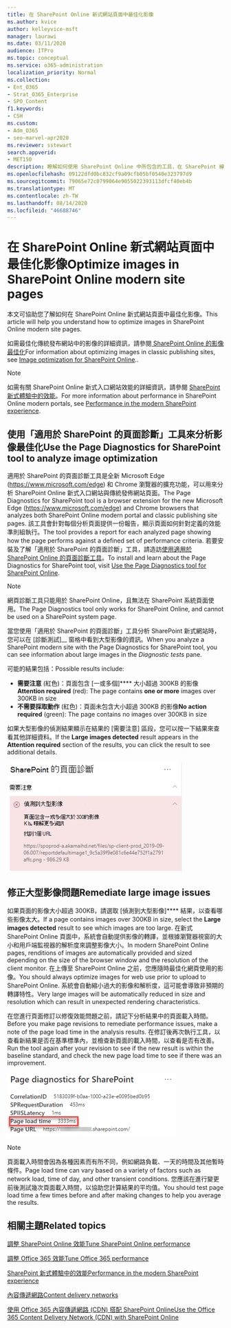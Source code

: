 ```yaml
---
title: 在 SharePoint Online 新式網站頁面中最佳化影像
ms.author: kvice
author: kelleyvice-msft
manager: laurawi
ms.date: 03/11/2020
audience: ITPro
ms.topic: conceptual
ms.service: o365-administration
localization_priority: Normal
ms.collection:
- Ent_O365
- Strat_O365_Enterprise
- SPO_Content
f1.keywords:
- CSH
ms.custom:
- Adm_O365
- seo-marvel-apr2020
ms.reviewer: sstewart
search.appverid:
- MET150
description: 瞭解如何使用 SharePoint Online 中所包含的工具，在 SharePoint 線上新式網站頁面中優化圖像。
ms.openlocfilehash: 09122dfd0bc832cf9a09cfb05bf0540e323797d9
ms.sourcegitcommit: 79065e72c0799064e9055022393113dfcf40eb4b
ms.translationtype: MT
ms.contentlocale: zh-TW
ms.lasthandoff: 08/14/2020
ms.locfileid: "46688746"
---
```

# <a name="optimize-images-in-sharepoint-online-modern-site-pages"></a><span data-ttu-id="92de5-103">在 SharePoint Online 新式網站頁面中最佳化影像</span><span class="sxs-lookup"><span data-stu-id="92de5-103">Optimize images in SharePoint Online modern site pages</span></span>

<span data-ttu-id="92de5-104">本文可協助您了解如何在 SharePoint Online 新式網站頁面中最佳化影像。</span><span class="sxs-lookup"><span data-stu-id="92de5-104">This article will help you understand how to optimize images in SharePoint Online modern site pages.</span></span>

<span data-ttu-id="92de5-105">如需最佳化傳統發布網站中的影像的詳細資訊，請參閱[ SharePoint Online 的影像最佳化](image-optimization-for-sharepoint-online.md)</span><span class="sxs-lookup"><span data-stu-id="92de5-105">For information about optimizing images in classic publishing sites, see [Image optimization for SharePoint Online](image-optimization-for-sharepoint-online.md)..</span></span>

>[!NOTE]
><span data-ttu-id="92de5-106">如需有關 SharePoint Online 新式入口網站效能的詳細資訊，請參閱 [SharePoint 新式體驗中的效能](https://docs.microsoft.com/sharepoint/modern-experience-performance)。</span><span class="sxs-lookup"><span data-stu-id="92de5-106">For more information about performance in SharePoint Online modern portals, see [Performance in the modern SharePoint experience](https://docs.microsoft.com/sharepoint/modern-experience-performance).</span></span>

## <a name="use-the-page-diagnostics-for-sharepoint-tool-to-analyze-image-optimization"></a><span data-ttu-id="92de5-107">使用「適用於 SharePoint 的頁面診斷」工具來分析影像最佳化</span><span class="sxs-lookup"><span data-stu-id="92de5-107">Use the Page Diagnostics for SharePoint tool to analyze image optimization</span></span>

<span data-ttu-id="92de5-108">適用於 SharePoint 的頁面診斷工具是全新 Microsoft Edge (https://www.microsoft.com/edge) 和 Chrome 瀏覽器的擴充功能，可以用來分析 SharePoint Online 新式入口網站與傳統發佈網站頁面。</span><span class="sxs-lookup"><span data-stu-id="92de5-108">The Page Diagnostics for SharePoint tool is a browser extension for the new Microsoft Edge (https://www.microsoft.com/edge) and Chrome browsers that analyzes both SharePoint Online modern portal and classic publishing site pages.</span></span> <span data-ttu-id="92de5-109">該工具會針對每個分析頁面提供一份報告，顯示頁面如何針對定義的效能準則組執行。</span><span class="sxs-lookup"><span data-stu-id="92de5-109">The tool provides a report for each analyzed page showing how the page performs against a defined set of performance criteria.</span></span> <span data-ttu-id="92de5-110">若要安裝及了解「適用於 SharePoint 的頁面診斷」工具，請造訪[使用適用於 SharePoint Online 的頁面診斷工具](page-diagnostics-for-spo.md)。</span><span class="sxs-lookup"><span data-stu-id="92de5-110">To install and learn about the Page Diagnostics for SharePoint tool, visit [Use the Page Diagnostics tool for SharePoint Online](page-diagnostics-for-spo.md).</span></span>

>[!NOTE]
><span data-ttu-id="92de5-111">網頁診斷工具只能用於 SharePoint Online，且無法在 SharePoint 系統頁面使用。</span><span class="sxs-lookup"><span data-stu-id="92de5-111">The Page Diagnostics tool only works for SharePoint Online, and cannot be used on a SharePoint system page.</span></span>

<span data-ttu-id="92de5-112">當您使用「適用於 SharePoint 的頁面診斷」工具分析 SharePoint 新式網站時，您可以在 [診斷測試]__ 窗格中看到大型影像的資訊。</span><span class="sxs-lookup"><span data-stu-id="92de5-112">When you analyze a SharePoint modern site with the Page Diagnostics for SharePoint tool, you can see information about large images in the _Diagnostic tests_ pane.</span></span>

<span data-ttu-id="92de5-113">可能的結果包括：</span><span class="sxs-lookup"><span data-stu-id="92de5-113">Possible results include:</span></span>

- <span data-ttu-id="92de5-114">**需要注意** (紅色)：頁面包含 [一或多個]\*\*\*\* 大小超過 300KB 的影像</span><span class="sxs-lookup"><span data-stu-id="92de5-114">**Attention required** (red): The page contains **one or more** images over 300KB in size</span></span>
- <span data-ttu-id="92de5-115">**不需要採取動作** (紅色)：頁面未包含大小超過 300KB 的影像</span><span class="sxs-lookup"><span data-stu-id="92de5-115">**No action required** (green): The page contains no images over 300KB in size</span></span>

<span data-ttu-id="92de5-116">如果大型影像的偵測結果顯示在結果的 [需要注意] 區段，您可以按一下結果來查看其他詳細資料。</span><span class="sxs-lookup"><span data-stu-id="92de5-116">If the **Large images detected** result appears in the **Attention required** section of the results, you can click the result to see additional details.</span></span>

![頁面診斷工具結果](../media/modern-portal-optimization/pagediag-large-images.png)

## <a name="remediate-large-image-issues"></a><span data-ttu-id="92de5-118">修正大型影像問題</span><span class="sxs-lookup"><span data-stu-id="92de5-118">Remediate large image issues</span></span>

<span data-ttu-id="92de5-119">如果頁面的影像大小超過 300KB，請選取 [偵測到大型影像]\*\*\*\* 結果，以查看哪些影像太大。</span><span class="sxs-lookup"><span data-stu-id="92de5-119">If a page contains images over 300KB in size, select the **Large images detected** result to see which images are too large.</span></span> <span data-ttu-id="92de5-120">在新式 SharePoint Online 頁面中，系統會自動提供影像的轉譯，並根據瀏覽器視窗的大小和用戶端監視器的解析度來調整影像大小。</span><span class="sxs-lookup"><span data-stu-id="92de5-120">In modern SharePoint Online pages, renditions of images are automatically provided and sized depending on the size of the browser window and the resolution of the client monitor.</span></span> <span data-ttu-id="92de5-121">在上傳至 SharePoint Online 之前，您應隨時最佳化網頁使用的影像。</span><span class="sxs-lookup"><span data-stu-id="92de5-121">You should always optimize images for web use prior to upload to SharePoint Online.</span></span> <span data-ttu-id="92de5-122">系統會自動縮小過大的影像和解析度，這可能會導致非預期的轉譯特性。</span><span class="sxs-lookup"><span data-stu-id="92de5-122">Very large images will be automatically reduced in size and resolution which can result in unexpected rendering characteristics.</span></span>

<span data-ttu-id="92de5-123">在您進行頁面修訂以修復效能問題之前，請記下分析結果中的頁面載入時間。</span><span class="sxs-lookup"><span data-stu-id="92de5-123">Before you make page revisions to remediate performance issues, make a note of the page load time in the analysis results.</span></span> <span data-ttu-id="92de5-124">在修訂後再次執行工具，以查看新結果是否在基準標準內，並檢查新頁面的載入時間，以查看是否有改善。</span><span class="sxs-lookup"><span data-stu-id="92de5-124">Run the tool again after your revision to see if the new result is within the baseline standard, and check the new page load time to see if there was an improvement.</span></span>

![頁面載入時間結果](../media/modern-portal-optimization/pagediag-page-load-time.png)

>[!NOTE]
><span data-ttu-id="92de5-126">頁面載入時間會因為各種因素而有所不同，例如網路負載、一天的時間及其他暫時條件。</span><span class="sxs-lookup"><span data-stu-id="92de5-126">Page load time can vary based on a variety of factors such as network load, time of day, and other transient conditions.</span></span> <span data-ttu-id="92de5-127">您應該在進行變更前後測試幾次頁面載入時間，以協助您計算結果的平均值。</span><span class="sxs-lookup"><span data-stu-id="92de5-127">You should test page load time a few times before and after making changes to help you average the results.</span></span>

## <a name="related-topics"></a><span data-ttu-id="92de5-128">相關主題</span><span class="sxs-lookup"><span data-stu-id="92de5-128">Related topics</span></span>

[<span data-ttu-id="92de5-129">調整 SharePoint Online 效能</span><span class="sxs-lookup"><span data-stu-id="92de5-129">Tune SharePoint Online performance</span></span>](tune-sharepoint-online-performance.md)

[<span data-ttu-id="92de5-130">調整 Office 365 效能</span><span class="sxs-lookup"><span data-stu-id="92de5-130">Tune Office 365 performance</span></span>](tune-microsoft-365-performance.md)

[<span data-ttu-id="92de5-131">SharePoint 新式體驗中的效能</span><span class="sxs-lookup"><span data-stu-id="92de5-131">Performance in the modern SharePoint experience</span></span>](https://docs.microsoft.com/sharepoint/modern-experience-performance)

[<span data-ttu-id="92de5-132">內容傳遞網路</span><span class="sxs-lookup"><span data-stu-id="92de5-132">Content delivery networks</span></span>](content-delivery-networks.md)

[<span data-ttu-id="92de5-133">使用 Office 365 內容傳遞網路 (CDN) 搭配 SharePoint Online</span><span class="sxs-lookup"><span data-stu-id="92de5-133">Use the Office 365 Content Delivery Network (CDN) with SharePoint Online</span></span>](use-microsoft-365-cdn-with-spo.md)
